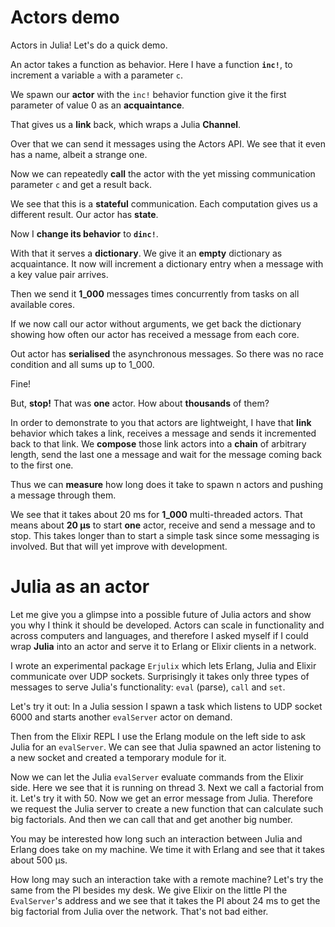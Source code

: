 # Actors demo

Actors in Julia! Let's do a quick demo.

An actor takes a function as behavior. Here I have a function **`inc!`**, to increment a variable `a` with a parameter `c`.

We spawn our **actor** with the `inc!` behavior function give it the first parameter of value 0 as an **acquaintance**.

That gives us a **link** back, which wraps a Julia **Channel**.

Over that we can send it messages using the Actors API. We see that it even has a name, albeit a strange one.

Now we can repeatedly **call** the actor with the yet missing communication parameter `c` and get a result back. 

We see that this is a **stateful** communication. Each computation gives us a different result. Our actor has **state**. 

Now I **change its behavior** to **`dinc!`**.

With that it serves a **dictionary**. We give it an **empty** dictionary as acquaintance. It now will increment a dictionary entry when a message with a key value pair arrives.

Then we send it **1_000** messages times concurrently from tasks on all available cores. 

If we now call our actor without arguments, we get back the dictionary showing how often our actor has received a message from each core.

Out actor has **serialised** the asynchronous messages. So there was no race condition and all sums up to 1_000.

Fine!

But, **stop!** That was **one** actor. How about **thousands** of them?

In order to demonstrate to you that actors are lightweight, I have that **link** behavior which takes a link, receives a message and sends it incremented back to that link. We **compose** those link actors into a **chain** of arbitrary length, send the last one a message and wait for the message coming back to the first one.

Thus we can **measure** how long does it take to spawn n actors and pushing a message through them.

We see that it takes about 20 ms for **1_000** multi-threaded actors. That means about **20 µs** to start **one** actor, receive and send a message and to stop. This takes longer than to start a simple task since some messaging is involved. But that will yet improve with development.

# Julia as an actor

Let me give you a glimpse into a possible future of Julia actors and show you why I think it should be developed. Actors can scale in functionality and across computers and languages, and therefore I asked myself if I could wrap **Julia** into an actor and serve it to Erlang or Elixir clients in a network.

I wrote an experimental package `Erjulix` which lets Erlang, Julia and Elixir communicate over UDP sockets. Surprisingly it takes only three types of messages to serve Julia's functionality: `eval` (parse), `call` and `set`.

Let's try it out: In a Julia session I spawn a  task which listens to UDP socket 6000 and starts another `evalServer` actor on demand.

Then from the Elixir REPL I use the Erlang module on the left side to ask Julia for an `evalServer`. We can see that Julia spawned an actor listening to a new socket and created a temporary module for it.

Now we can let the Julia `evalServer` evaluate commands from the Elixir side. Here we see that it is running on thread 3. Next we call a factorial from it. Let's try it with 50. Now we get an error message from Julia. Therefore we request the Julia server to create a new function that can calculate such big factorials. And then we can call that and get another big number.

You may be interested how long such an interaction between Julia and Erlang does take on my machine. We time it with Erlang and see that it takes about 500 µs.

How long may such an interaction take with a remote machine? Let's try the same from the PI besides my desk. We give Elixir on the little PI the `EvalServer`'s address and we see that it takes the PI about 24 ms to get the big factorial from Julia over the network. That's not bad either.
